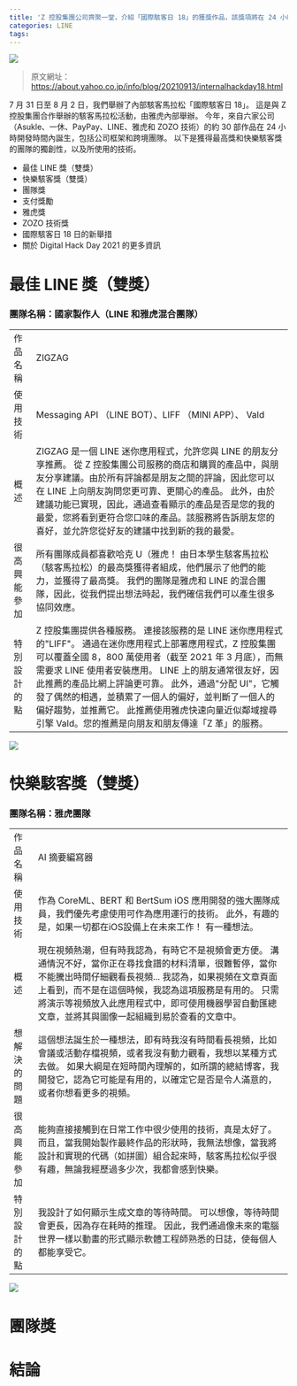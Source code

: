 ```yaml
---
title: 'Z 控股集團公司齊聚一堂，介紹「國際駭客日 18」的獲獎作品，該獎項將在 24 小時內創作。'
categories: LINE
tags:
---
```


![](https://s.yimg.jp/i/docs/blog/2021/0913/title.jpg)

> 原文網址： https://about.yahoo.co.jp/info/blog/20210913/internalhackday18.html

7 月 31 日至 8 月 2 日，我們舉辦了內部駭客馬拉松「國際駭客日 18」。
這是與 Z 控股集團合作舉辦的駭客馬拉松活動，由雅虎內部舉辦。
今年，來自六家公司（Asukle、一休、PayPay、LINE、雅虎和 ZOZO 技術）的約 30 部作品在 24 小時開發時間內誕生，包括公司框架和跨境團隊。 以下是獲得最高獎和快樂駭客獎的團隊的獨創性，以及所使用的技術。

- 最佳 LINE 獎（雙獎）
- 快樂駭客獎（雙獎）
- 團隊獎
- 支付獎勵
- 雅虎獎
- ZOZO 技術獎
- 國際駭客日 18 日的新舉措
- 關於 Digital Hack Day 2021 的更多資訊

<!-- more -->

# 最佳 LINE 獎（雙獎）

### 團隊名稱：國家製作人（LINE 和雅虎混合團隊）

|              |                                                                                                                                                                                                                                                                                                                                                                                                                                                             |
| ------------ | ----------------------------------------------------------------------------------------------------------------------------------------------------------------------------------------------------------------------------------------------------------------------------------------------------------------------------------------------------------------------------------------------------------------------------------------------------------- |
| 作品名稱     | ZIGZAG                                                                                                                                                                                                                                                                                                                                                                                                                                                      |
| 使用技術     | Messaging API （LINE BOT）、LIFF （MINI APP）、 Vald                                                                                                                                                                                                                                                                                                                                                                                                        |
| 概述         | ZIGZAG 是一個 LINE 迷你應用程式，允許您與 LINE 的朋友分享推薦。 從 Z 控股集團公司服務的商店和購買的產品中，與朋友分享建議。由於所有評論都是朋友之間的評論，因此您可以在 LINE 上向朋友詢問您更可靠、更關心的產品。 此外，由於建議功能已實現，因此，通過查看顯示的產品是否是您的我的最愛，您將看到更符合您口味的產品。該服務將告訴朋友您的喜好，並允許您從好友的建議中找到新的我的最愛。                                                                      |
| 很高興能參加 | 所有團隊成員都喜歡哈克 U（雅虎！ 由日本學生駭客馬拉松（駭客馬拉松）的最高獎獲得者組成，他們展示了他們的能力，並獲得了最高獎。 我們的團隊是雅虎和 LINE 的混合團隊，因此，從我們提出想法時起，我們確信我們可以產生很多協同效應。                                                                                                                                                                                                                              |
| 特別設計的點 | Z 控股集團提供各種服務。 連接該服務的是 LINE 迷你應用程式的"LIFF"。 通過在迷你應用程式上部署應用程式，Z 控股集團可以覆蓋全國 8，800 萬使用者（截至 2021 年 3 月底），而無需要求 LINE 使用者安裝應用。 LINE 上的朋友通常很友好，因此推薦的產品比網上評論更可靠。 此外，通過"分配 UI"，它觸發了偶然的相遇，並積累了一個人的偏好，並判斷了一個人的偏好趨勢，並推薦它。 此推薦使用雅虎快速向量近似鄰域搜尋引擎 Vald。您的推薦是向朋友和朋友傳達「Z 革」的服務。 |

![](https://s.yimg.jp/i/docs/blog/2021/0913/1.jpg)

# 快樂駭客獎（雙獎）

### 團隊名稱：雅虎團隊

|              |                                                                                                                                                                                                                                                                                                                                  |
| ------------ | -------------------------------------------------------------------------------------------------------------------------------------------------------------------------------------------------------------------------------------------------------------------------------------------------------------------------------- |
| 作品名稱     | AI 摘要編寫器                                                                                                                                                                                                                                                                                                                    |
| 使用技術     | 作為 CoreML、BERT 和 BertSum iOS 應用開發的強大團隊成員，我們優先考慮使用可作為應用運行的技術。 此外，有趣的是，如果一切都在iOS設備上在未來工作！ 有一種想法。                                                                                                                                                                   |
| 概述         | 現在視頻熱潮，但有時我認為，有時它不是視頻會更方便。 溝通情況不好，當你正在尋找食譜的材料清單，很難暫停，當你不能騰出時間仔細觀看長視頻... 我認為，如果視頻在文章頁面上看到，而不是在這個時候，我認為這項服務是有用的。 只需將演示等視頻放入此應用程式中，即可使用機器學習自動匯總文章，並將其與圖像一起組織到易於查看的文章中。 |
| 想解決的問題 | 這個想法誕生於一種想法，即有時我沒有時間看長視頻，比如會議或活動存檔視頻，或者我沒有動力觀看，我想以某種方式去做。 如果大綱是在短時間內理解的，如所謂的總結博客，我開發它，認為它可能是有用的，以確定它是否是令人滿意的，或者你想看更多的視頻。       |
| 很高興能參加 | 能夠直接接觸到在日常工作中很少使用的技術，真是太好了。 而且，當我開始製作最終作品的形狀時，我無法想像，當我將設計和實現的代碼（如拼圖）組合起來時，駭客馬拉松似乎很有趣，無論我經歷過多少次，我都會感到快樂。                                                                                                                    |
|    特別設計的點	   | 我設計了如何顯示生成文章的等待時間。 可以想像，等待時間會更長，因為存在耗時的推理。 因此，我們通過像未來的電腦世界一樣以動畫的形式顯示軟體工程師熟悉的日誌，使每個人都能享受它。  |

![](https://s.yimg.jp/i/docs/blog/2021/0913/2.jpg)

# 團隊獎

# 結論

<style>
  section.compact {
    font-size: 150%  
  }
  img[alt~="center"] {
    display: block;
    margin: 0 auto;
  }
</style>
